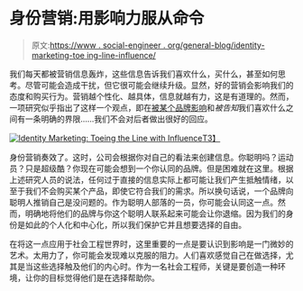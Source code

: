 # 身份营销:用影响力服从命令

> 原文:[https://www . social-engineer . org/general-blog/identity-marketing-toe ing-line-influence/](https://www.social-engineer.org/general-blog/identity-marketing-toeing-line-influence/)

我们每天都被营销信息轰炸，这些信息告诉我们喜欢什么，买什么，甚至如何思考。尽管可能会造成干扰，但它很可能会继续升级。显然，好的营销会影响我们的态度和购买行为。营销越个性化、越具体，信息就越有力，这是有道理的。然而，一项研究似乎指出了这样一个观点，即在[被某个品牌影响](https://www.sciencedaily.com/releases/2014/04/140415112252.htm)和*被告知*我们喜欢什么之间有一条明确的界限……我们不会对后者做出很好的回应。

[![Identity Marketing: Toeing the Line with Influence](../Images/a2a002db15f6b6709a493f2592ca2d80.png)T3】](https://www.social-engineer.org/interesting-se-articles/identity-marketing-toeing-line-influence/attachment/ambush_main/)

身份营销奏效了。这时，公司会根据你对自己的看法来创建信息。你聪明吗？运动员？只是超级酷？你现在可能会想到一个你认同的品牌。但是困难就在这里。根据上述研究人员的说法，任何过于直接的信息实际上都可能让我们产生抵触情绪，以至于我们不会购买某个产品，即使它符合我们的需求。所以换句话说，一个品牌向聪明人推销自己是没问题的。作为聪明人部落的一员，你可能会认同这一点。然而，明确地将他们的品牌与你这个聪明人联系起来可能会让你退缩。因为我们的身份是如此的个人化和中心化，所以我们保护它并且想要选择的自由。

在将这一点应用于社会工程世界时，这里重要的一点是要认识到影响是一门微妙的艺术。太用力了，你可能会发现难以克服的阻力。人们喜欢感觉自己在做选择，尤其是当这些选择触及他们的内心时。作为一名社会工程师，关键是要创造一种环境，让你的目标觉得他们是在选择帮助你。